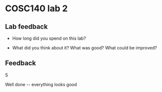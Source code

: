# COSC140 lab 2

## Lab feedback

 * How long did you spend on this lab?

 * What did you think about it?  What was good?  What could be improved?

## Feedback

S

Well done -- everything looks good

